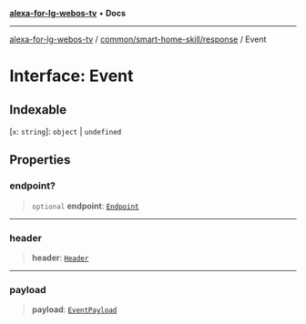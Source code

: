 [**alexa-for-lg-webos-tv**](../../../../README.md) • **Docs**

***

[alexa-for-lg-webos-tv](../../../../modules.md) / [common/smart-home-skill/response](../README.md) / Event

# Interface: Event

## Indexable

 \[`x`: `string`\]: `object` \| `undefined`

## Properties

### endpoint?

> `optional` **endpoint**: [`Endpoint`](../../common/interfaces/Endpoint.md)

***

### header

> **header**: [`Header`](../../common/interfaces/Header.md)

***

### payload

> **payload**: [`EventPayload`](EventPayload.md)

